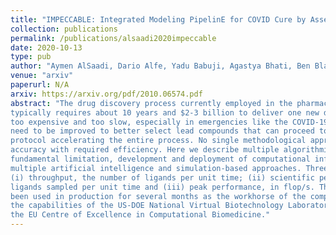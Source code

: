 ```yaml
---
title: "IMPECCABLE: Integrated Modeling PipelinE for COVID Cure by Assessing Better LEads"
collection: publications
permalink: /publications/alsaadi2020impeccable
date: 2020-10-13
type: pub
author: "Aymen AlSaadi, Dario Alfe, Yadu Babuji, Agastya Bhati, Ben Blaiszik, Thomas Brettin, Kyle Chard, Ryan Chard, Peter Coveney, Anda Trifan, Alex Brace, Austin Clyde, Ian Foster, Tom Gibbs, Shantenu Jha, Kristopher Keipert, Thorsten Kurth, Dieter Kranzlmüller, Hyungro Lee, Zhuozhao Li, Heng Ma, Andre Merzky, Gerald Mathias, Alexander Partin, Junqi Yin, Arvind Ramanathan, Ashka Shah, Abraham Stern, Rick Stevens, Li Tan, Mikhail Titov, Aristeidis Tsaris, Matteo Turilli, Huub Van Dam, Shunzhou Wan, David Wifling"
venue: "arxiv"
paperurl: N/A
arxiv: https://arxiv.org/pdf/2010.06574.pdf
abstract: "The drug discovery process currently employed in the pharmaceutical industry
typically requires about 10 years and $2-3 billion to deliver one new drug. This is both
too expensive and too slow, especially in emergencies like the COVID-19 pandemic. In silicomethodologies
need to be improved to better select lead compounds that can proceed to later stages of the drug discovery
protocol accelerating the entire process. No single methodological approach can achieve the necessary
accuracy with required efficiency. Here we describe multiple algorithmic innovations to overcome this
fundamental limitation, development and deployment of computational infrastructure at scale integrates
multiple artificial intelligence and simulation-based approaches. Three measures of performance are:
(i) throughput, the number of ligands per unit time; (ii) scientific performance, the number of effective
ligands sampled per unit time and (iii) peak performance, in flop/s. The capabilities outlined here have
been used in production for several months as the workhorse of the computational infrastructure to support
the capabilities of the US-DOE National Virtual Biotechnology Laboratory in combination with resources from
the EU Centre of Excellence in Computational Biomedicine."
---
```

